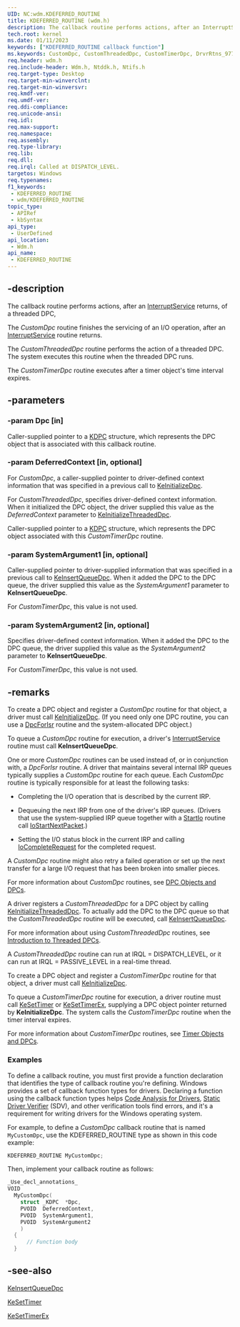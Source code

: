 ```yaml
---
UID: NC:wdm.KDEFERRED_ROUTINE
title: KDEFERRED_ROUTINE (wdm.h)
description: The callback routine performs actions, after an InterruptService returns, of a threaded DPC, The CustomDpc routine finishes the servicing of an I/O operation, after an InterruptService routine returns.The CustomThreadedDpc routine performs the action of a threaded DPC. The system executes this routine when the threaded DPC runs.The CustomTimerDpc routine executes after a timer object's time interval expires.
tech.root: kernel
ms.date: 01/11/2023
keywords: ["KDEFERRED_ROUTINE callback function"]
ms.keywords: CustomDpc, CustomThreadedDpc, CustomTimerDpc, DrvrRtns_977bffb4-a7ff-4b2b-80c6-181d00462d69.xml, KDEFERRED_ROUTINE, MyDpc, MyDpc routine [Kernel-Mode Driver Architecture], kernel.customdpc, wdm/MyDpc
req.header: wdm.h
req.include-header: Wdm.h, Ntddk.h, Ntifs.h
req.target-type: Desktop
req.target-min-winverclnt: 
req.target-min-winversvr: 
req.kmdf-ver: 
req.umdf-ver: 
req.ddi-compliance: 
req.unicode-ansi: 
req.idl: 
req.max-support: 
req.namespace: 
req.assembly: 
req.type-library: 
req.lib: 
req.dll: 
req.irql: Called at DISPATCH_LEVEL.
targetos: Windows
req.typenames: 
f1_keywords:
 - KDEFERRED_ROUTINE
 - wdm/KDEFERRED_ROUTINE
topic_type:
 - APIRef
 - kbSyntax
api_type:
 - UserDefined
api_location:
 - Wdm.h
api_name:
 - KDEFERRED_ROUTINE
---
```


## -description

The callback routine performs actions, after an [InterruptService](/windows-hardware/drivers/ddi/wdm/nc-wdm-kservice_routine) returns,  of a threaded DPC,

The *CustomDpc* routine finishes the servicing of an I/O operation, after an [InterruptService](/windows-hardware/drivers/ddi/wdm/nc-wdm-kservice_routine) routine returns.

The *CustomThreadedDpc* routine performs the action of a threaded DPC. The system executes this routine when the threaded DPC runs.

The *CustomTimerDpc* routine executes after a timer object's time interval expires.

## -parameters

### -param Dpc [in]

Caller-supplied pointer to a [KDPC](/windows-hardware/drivers/kernel/eprocess) structure, which represents the DPC object that is associated with this callback  routine.

### -param DeferredContext [in, optional]

For *CustomDpc*, a caller-supplied pointer to driver-defined context information that was specified in a previous call to [KeInitializeDpc](/windows-hardware/drivers/ddi/wdm/nf-wdm-keinitializedpc).

For *CustomThreadedDpc*, specifies driver-defined context information. When it initialized the DPC object, the driver supplied this value as the *DeferredContext* parameter to [KeInitializeThreadedDpc](/windows-hardware/drivers/ddi/wdm/nf-wdm-keinitializethreadeddpc).

Caller-supplied pointer to a [KDPC](/windows-hardware/drivers/kernel/eprocess) structure, which represents the DPC object associated with this *CustomTimerDpc* routine.

### -param SystemArgument1 [in, optional]

Caller-supplied pointer to driver-supplied information that was specified in a previous call to [KeInsertQueueDpc](/windows-hardware/drivers/ddi/wdm/nf-wdm-keinsertqueuedpc). When it added the DPC to the DPC queue, the driver supplied this value as the *SystemArgument1* parameter to **KeInsertQueueDpc**.

For *CustomTimerDpc*,  this value is not used.

### -param SystemArgument2 [in, optional]

Specifies driver-defined context information. When it added the DPC to the DPC queue, the driver supplied this value as the *SystemArgument2* parameter to **KeInsertQueueDpc**.

For *CustomTimerDpc*,  this value is not used.

## -remarks

To create a DPC object and register a *CustomDpc* routine for that object, a driver must call [KeInitializeDpc](/windows-hardware/drivers/ddi/wdm/nf-wdm-keinitializedpc). (If you need only one DPC routine, you can use a [DpcForIsr](/windows-hardware/drivers/ddi/wdm/nc-wdm-io_dpc_routine) routine and the system-allocated DPC object.)

To queue a *CustomDpc* routine for execution, a driver's [InterruptService](/windows-hardware/drivers/ddi/wdm/nc-wdm-kservice_routine) routine must call **KeInsertQueueDpc**.

One or more *CustomDpc* routines can be used instead of, or in conjunction with, a *DpcForIsr* routine. A driver that maintains several internal IRP queues typically supplies a *CustomDpc* routine for each queue. Each *CustomDpc* routine is typically responsible for at least the following tasks:

- Completing the I/O operation that is described by the current IRP.

- Dequeuing the next IRP from one of the driver's IRP queues. (Drivers that use the system-supplied IRP queue together with a [StartIo](/windows-hardware/drivers/ddi/wdm/nc-wdm-driver_startio) routine call [IoStartNextPacket](/windows-hardware/drivers/ddi/ntifs/nf-ntifs-iostartnextpacket).)

- Setting the I/O status block in the current IRP and calling [IoCompleteRequest](/windows-hardware/drivers/ddi/wdm/nf-wdm-iocompleterequest) for the completed request.

A *CustomDpc* routine might also retry a failed operation or set up the next transfer for a large I/O request that has been broken into smaller pieces.

For more information about *CustomDpc* routines, see [DPC Objects and DPCs](/windows-hardware/drivers/kernel/dpc-objects-and-dpcs).

A driver registers a *CustomThreadedDpc* for a DPC object by calling [KeInitializeThreadedDpc](/windows-hardware/drivers/ddi/wdm/nf-wdm-keinitializethreadeddpc). To actually add the DPC to the DPC queue so that the *CustomThreadedDpc* routine will be executed, call [KeInsertQueueDpc](/windows-hardware/drivers/ddi/wdm/nf-wdm-keinsertqueuedpc).

For more information about using *CustomThreadedDpc* routines, see [Introduction to Threaded DPCs](/windows-hardware/drivers/kernel/introduction-to-threaded-dpcs).

A *CustomThreadedDpc* routine can run at IRQL = DISPATCH_LEVEL, or it can run at IRQL = PASSIVE_LEVEL in a real-time thread.

To create a DPC object and register a *CustomTimerDpc* routine for that object, a driver must call [KeInitializeDpc](/windows-hardware/drivers/ddi/wdm/nf-wdm-keinitializedpc).

To queue a *CustomTimerDpc* routine for execution, a driver routine must call [KeSetTimer](/windows-hardware/drivers/ddi/wdm/nf-wdm-kesettimer) or [KeSetTimerEx](/windows-hardware/drivers/ddi/wdm/nf-wdm-kesettimerex), supplying a DPC object pointer returned by **KeInitializeDpc**. The system calls the *CustomTimerDpc* routine when the timer interval expires.

For more information about *CustomTimerDpc* routines, see [Timer Objects and DPCs](/windows-hardware/drivers/kernel/timer-objects-and-dpcs).

### Examples

To define a callback routine, you must first provide a function declaration that identifies the type of callback routine you're defining. Windows provides a set of callback function types for drivers. Declaring a function using the callback function types helps [Code Analysis for Drivers](/windows-hardware/drivers/devtest/code-analysis-for-drivers), [Static Driver Verifier](/windows-hardware/drivers/devtest/static-driver-verifier) (SDV), and other verification tools find errors, and it's a requirement for writing drivers for the Windows operating system.

For example, to define a *CustomDpc* callback routine that is named `MyCustomDpc`, use the KDEFERRED_ROUTINE type as shown in this code example:

```cpp
KDEFERRED_ROUTINE MyCustomDpc;
```

Then, implement your callback routine as follows:

```cpp
_Use_decl_annotations_
VOID
  MyCustomDpc(
    struct _KDPC  *Dpc,
    PVOID  DeferredContext,
    PVOID  SystemArgument1,
    PVOID  SystemArgument2
    )
  {
      // Function body
  }
```

## -see-also

[KeInsertQueueDpc](/windows-hardware/drivers/ddi/wdm/nf-wdm-keinsertqueuedpc)

[KeSetTimer](/windows-hardware/drivers/ddi/wdm/nf-wdm-kesettimer)

[KeSetTimerEx](/windows-hardware/drivers/ddi/wdm/nf-wdm-kesettimerex)

